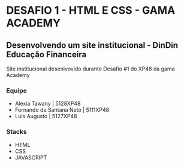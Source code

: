 # DESAFIO 1 - HTML E CSS - GAMA ACADEMY
## Desenvolvendo um site institucional - DinDin Educação Financeira

Site institucional desenlvovido durante Desafio #1 do XP48 da gama Academy

### Equipe

- Alexia Tawany | 5128XP48
- Fernando de Santana Neto | 5111XP48
- Luís Augusto | 5127XP48

### Stacks

- HTML
- CSS
- JAVASCRIPT
